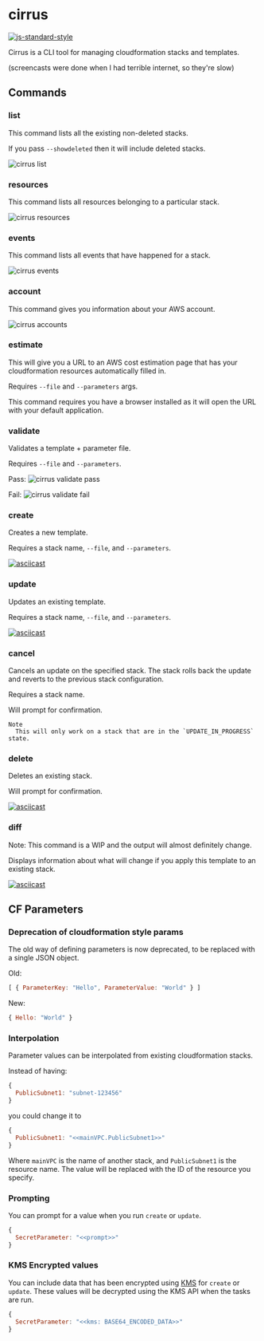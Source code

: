 # cirrus

[![js-standard-style](https://img.shields.io/badge/code%20style-standard-brightgreen.svg)](http://standardjs.com/)

Cirrus is a CLI tool for managing cloudformation stacks and templates.

(screencasts were done when I had terrible internet, so they're slow)

## Commands

### list

This command lists all the existing non-deleted stacks.

If you pass `--showdeleted` then it will include deleted stacks.

![cirrus list](http://i.imgur.com/hjEufIT.gif)

### resources

This command lists all resources belonging to a particular stack.

![cirrus resources](http://i.imgur.com/tvy9B73.gif)

### events

This command lists all events that have happened for a stack.

![cirrus events](http://i.imgur.com/QFY9tgX.gif)

### account

This command gives you information about your AWS account.

![cirrus accounts](http://i.imgur.com/frB6Ala.gif)

### estimate

This will give you a URL to an AWS cost estimation page that has your cloudformation resources automatically filled in.

Requires `--file` and `--parameters` args.

This command requires you have a browser installed as it will open the URL with your default application.

### validate

Validates a template + parameter file.

Requires `--file` and `--parameters`.

Pass: ![cirrus validate pass](http://imgur.com/B2jiI1l.gif)

Fail: ![cirrus validate fail](http://imgur.com/XI987YI.gif)

### create

Creates a new template.

Requires a stack name, `--file`, and `--parameters`.

[![asciicast](https://asciinema.org/a/9z94veo4pqftlpgtyb6iexbww.png)](https://asciinema.org/a/9z94veo4pqftlpgtyb6iexbww)

### update

Updates an existing template.

Requires a stack name, `--file`, and `--parameters`.

[![asciicast](https://asciinema.org/a/7e745ao7yz9v1kmubmf57vyfr.png)](https://asciinema.org/a/7e745ao7yz9v1kmubmf57vyfr)

### cancel

Cancels an update on the specified stack. The stack rolls back the update and reverts to the previous stack configuration.

Requires a stack name.

Will prompt for confirmation.

```
Note
  This will only work on a stack that are in the `UPDATE_IN_PROGRESS` state.
```

### delete

Deletes an existing stack.

Will prompt for confirmation.

[![asciicast](https://asciinema.org/a/6gauuvmjy4865mv99zm9m4tjm.png)](https://asciinema.org/a/6gauuvmjy4865mv99zm9m4tjm)

### diff

Note: This command is a WIP and the output will almost definitely change.

Displays information about what will change if you apply this template to an existing stack.

[![asciicast](https://asciinema.org/a/1e00t3mbz4t2idozscphnqtww.png)](https://asciinema.org/a/1e00t3mbz4t2idozscphnqtww)

## CF Parameters

### Deprecation of cloudformation style params

The old way of defining parameters is now deprecated, to be replaced with a single JSON object.

Old:

```js
[ { ParameterKey: "Hello", ParameterValue: "World" } ]
```

New:

```js
{ Hello: "World" }
```

### Interpolation

Parameter values can be interpolated from existing cloudformation stacks.

Instead of having:

```js
{
  PublicSubnet1: "subnet-123456"
}
```

you could change it to

```js
{
  PublicSubnet1: "<<mainVPC.PublicSubnet1>>"
}
```

Where `mainVPC` is the name of another stack, and `PublicSubnet1` is the resource name.
The value will be replaced with the ID of the resource you specify.

### Prompting

You can prompt for a value when you run `create` or `update`.

```js
{
  SecretParameter: "<<prompt>>"
}
```

### KMS Encrypted values

You can include data that has been encrypted using [KMS](https://aws.amazon.com/kms/) for `create` or `update`.
These values will be decrypted using the KMS API when the tasks are run. 

```js
{
  SecretParameter: "<<kms: BASE64_ENCODED_DATA>>"
}
```
